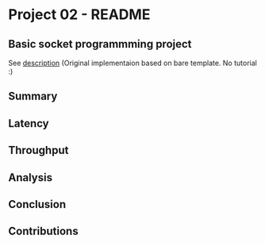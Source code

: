 Project 02 - README
===================

Basic socket programmming project
---------------------------------
See [description](https://www3.nd.edu/~pbui/teaching/cse.20289.sp17/project02.html)
(Original implementaion based on bare template. No tutorial :)

Summary
-------

Latency
-------

Throughput
----------

Analysis
--------

Conclusion
----------

Contributions
-------------
